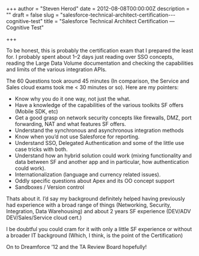 +++
author = "Steven Herod"
date = 2012-08-08T00:00:00Z
description = ""
draft = false
slug = "salesforce-technical-architect-certification---cognitive-test"
title = "Salesforce Technical Architect Certification — Cognitive Test"

+++


To be honest, this is probably the certification exam that I prepared the least for. I probably spent about 1–2 days just reading over SSO concepts, reading the Large Data Volume documentation and checking the capabilities and limits of the various integration APIs.

The 60 Questions took around 45 minutes (In comparison, the Service and Sales cloud exams took me < 30 minutes or so). Here are my pointers:

* Know why you do it one way, not just the what.
* Have a knowledge of the capabilities of the various toolkits SF offers (Mobile SDK, etc)
* Get a good grasp on network security concepts like firewalls, DMZ, port forwarding, NAT and what features SF offers.
* Understand the synchronous and asynchronous integration methods
* Know when you’d not use Salesforce for reporting.
* Understand SSO, Delegated Authentication and some of the little use case tricks with both.
* Understand how an hybrid solution could work (mixing functionality and data between SF and another app and in particular, how authentication could work).
* Internationalization (language and currency related issues).
* Oddly specific questions about Apex and its OO concept support
* Sandboxes / Version control

Thats about it. I’d say my background definitely helped having previously had experience with a broad range of things (Networking, Security, Integration, Data Warehousing) and about 2 years SF experience (DEV/ADV DEV/Sales/Service cloud cert.)

I be doubtful you could cram for it with only a little SF experience or without a broader IT background (Which, I think, is the point of the Certification)

On to Dreamforce ’12 and the TA Review Board hopefully!

